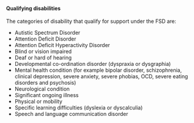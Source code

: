 ####  Qualifying disabilities

The categories of disability that qualify for support under the FSD are:

  * Autistic Spectrum Disorder 
  * Attention Deficit Disorder 
  * Attention Deficit Hyperactivity Disorder 
  * Blind or vision impaired 
  * Deaf or hard of hearing 
  * Developmental co-ordination disorder (dyspraxia or dysgraphia) 
  * Mental health condition (for example bipolar disorder, schizophrenia, clinical depression, severe anxiety, severe phobias, OCD, severe eating disorders and psychosis) 
  * Neurological condition 
  * Significant ongoing illness 
  * Physical or mobility 
  * Specific learning difficulties (dyslexia or dyscalculia) 
  * Speech and language communication disorder 
